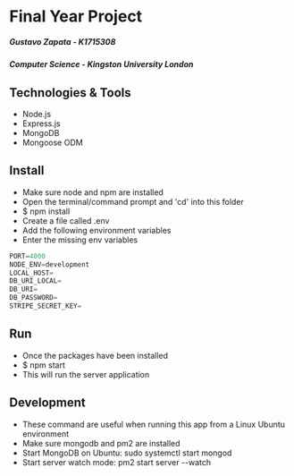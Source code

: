 # Final Year Project

##### Gustavo Zapata - K1715308  
##### Computer Science - Kingston University London  

## Technologies & Tools
 - Node.js
 - Express.js
 - MongoDB
 - Mongoose ODM

## Install
 - Make sure node and npm are installed
 - Open the terminal/command prompt and 'cd' into this folder
 - $ npm install
 - Create a file called .env
 - Add the following environment variables
 - Enter the missing env variables

 ```js
PORT=4000
NODE_ENV=development
LOCAL_HOST=
DB_URI_LOCAL=
DB_URI=
DB_PASSWORD=
STRIPE_SECRET_KEY=
 ```

## Run
 - Once the packages have been installed
 - $ npm start
 - This will run the server application

 ## Development
 - These command are useful when running this app from a Linux Ubuntu environment
 - Make sure mongodb and pm2 are installed 
 - Start MongoDB on Ubuntu: sudo systemctl start mongod
 - Start server watch mode: pm2 start server --watch 